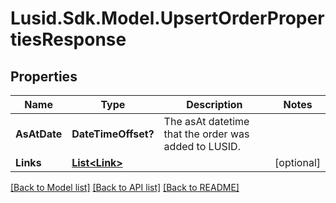 
# Lusid.Sdk.Model.UpsertOrderPropertiesResponse

## Properties

Name | Type | Description | Notes
------------ | ------------- | ------------- | -------------
**AsAtDate** | **DateTimeOffset?** | The asAt datetime that the order was added to LUSID. | 
**Links** | [**List&lt;Link&gt;**](Link.md) |  | [optional] 

[[Back to Model list]](../README.md#documentation-for-models)
[[Back to API list]](../README.md#documentation-for-api-endpoints)
[[Back to README]](../README.md)

